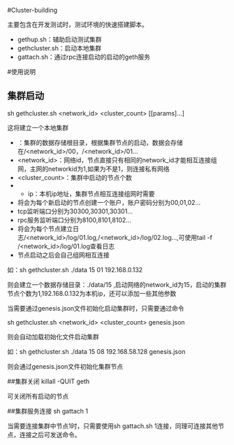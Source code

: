 #Cluster-building

主要包含在开发测试时，测试环境的快速搭建脚本。

- gethup.sh：辅助启动测试集群
- gethcluster.sh：启动本地集群 
- gattach.sh：通过rpc连接启动的启动的geth服务

#使用说明

## 集群启动

sh gethcluster.sh <datadir> <network_id> <cluster_count> <IP> [[params]...]

这将建立一个本地集群

- <datadir>：集群的数据存储根目录，根据集群节点的启动，数据会存储在<datadir>/<network_id>/00，<datadir>/<network_id>/01...
- <network_id>：网络id，节点直接只有相同的network_id才能相互连接组网，主网的networkid为1,如果为不是1，则连接私有网络
- <cluster_count>：集群中启动的节点个数
- - ip：本机ip地址，集群节点相互连接组网时需要
- 将会为每个新启动的节点创建一个账户，账户密码分别为00,01,02...
- tcp监听端口分别为30300,30301,30301...
- rpc服务监听端口分别为8100,8101,8102...
- 将会为每个节点建立日志<datadir>/<network_id>/log/01.log,<datadir>/<network_id>/log/02.log...,可使用tail -f <datadir>/<network_id>/log/01.log查看日志
- 节点启动之后会自己组网相互连接

如：sh gethcluster.sh ./data 15 01 192.168.0.132

则会建立一个数据存储目录：./data/15 ,启动网络的network_id为15，启动的集群节点个数为1,192.168.0.132为本机ip，还可以添加一些其他参数

当需要通过genesis.json文件初始化启动集群时，只需要通过命令

sh gethcluster.sh <datadir> <network_id> <cluster_count> <IP> genesis.json

则会自动加载初始化文件启动集群

如：sh gethcluster.sh ./data 15 08 192.168.58.128 genesis.json

则会通过genesis.json文件初始化集群节点


##集群关闭
killall -QUIT geth

可关闭所有启动的节点

##集群服务连接
sh gattach 1

当需要连接集群中节点1时，只需要使用sh gattach.sh 1连接，同理可连接其他节点，连接之后可发送命令。




